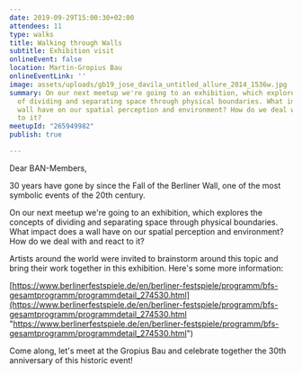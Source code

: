 ```yaml
---
date: 2019-09-29T15:00:30+02:00
attendees: 11
type: walks
title: Walking through Walls
subtitle: Exhibition visit
onlineEvent: false
location: Martin-Gropius Bau
onlineEventLink: ''
image: assets/uploads/gb19_jose_davila_untitled_allure_2014_1536w.jpg
summary: On our next meetup we're going to an exhibition, which explores the concepts
  of dividing and separating space through physical boundaries. What impact does a
  wall have on our spatial perception and environment? How do we deal with and react
  to it?
meetupId: "265949982"
publish: true

---
```

Dear BAN-Members,

30 years have gone by since the Fall of the Berliner Wall, one of the most symbolic events of the 20th century.

On our next meetup we're going to an exhibition, which explores the concepts of dividing and separating space through physical boundaries. What impact does a wall have on our spatial perception and environment? How do we deal with and react to it?

Artists around the world were invited to brainstorm around this topic and bring their work together in this exhibition. Here's some more information:

[https://www.berlinerfestspiele.de/en/berliner-festspiele/programm/bfs-gesamtprogramm/programmdetail_274530.html](https://www.berlinerfestspiele.de/en/berliner-festspiele/programm/bfs-gesamtprogramm/programmdetail_274530.html "https://www.berlinerfestspiele.de/en/berliner-festspiele/programm/bfs-gesamtprogramm/programmdetail_274530.html")

Come along, let's meet at the Gropius Bau and celebrate together the 30th anniversary of this historic event!
